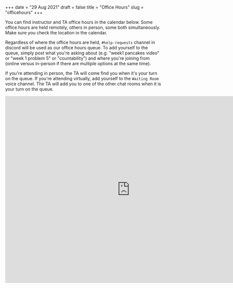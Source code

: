 +++
date = "29 Aug 2021"
draft = false
title = "Office Hours"
slug = "officehours"
+++

You can find instructor and TA office hours in the calendar below. Some office hours are held remotely, others in person, some both simultaneously. Make sure you check the location in the calendar.

Regardless of where the office hours are held, `#help-requests` channel in discord will be used as our office hours queue. To add yourself to the queue, simply post what you're asking about (e.g. "week1 pancakes video" or "week 1 problem 5" or "countability") and where you're joining from (online versus in-person if there are multiple options at the same time).

If you're attending in person, the TA will come find you when it's your turn on the queue. If you're attending virtually, add yourself to the `Waiting Room` voice channel. The TA will add you to one of the other chat rooms when it is your turn on the queue.

<iframe src="https://calendar.google.com/calendar/embed?src=kmf2gjk9ne5f6odf9t126a1gjs%40group.calendar.google.com&ctz=America%2FNew_York" style="border: 0" width="800" height="600" frameborder="0" scrolling="no"></iframe>
